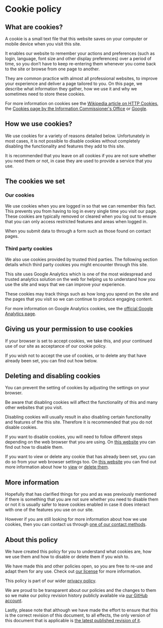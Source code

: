# Cookie policy

## What are cookies?

A cookie is a small text file that this website saves on your computer or mobile device when you visit this site.

It enables our website to remember your actions and preferences (such as login, language, font size and other display 
preferences) over a period of time, so you don’t have to keep re-entering them whenever you come back to the site or 
browse from one page to another.

They are common practice with almost all professional websites, to improve your experience and deliver a page tailored 
to you. On this page, we describe what information they gather, how we use it and why we sometimes need to store these 
cookies.

For more information on cookies see the [Wikipedia article on HTTP Cookies][1], the [Cookies page by the Information 
Commissioner's Office][2] or [Google][3].

## How we use cookies?

We use cookies for a variety of reasons detailed below. Unfortunately in most cases, it is not possible to disable 
cookies without completely disabling the functionality and features they add to this site. 

It is recommended that you leave on all cookies if you are not sure whether you need them or not, in case they are used 
to provide a service that you use.

## The cookies we set

### Our cookies

We use cookies when you are logged in so that we can remember this fact. This prevents you from having to log in every 
single time you visit our page. These cookies are typically removed or cleared when you log out to ensure that you can 
only access restricted features and areas when logged in.

When you submit data to through a form such as those found on contact pages.

### Third party cookies

We also use cookies provided by trusted third parties. The following section details which third party cookies you 
might encounter through this site.

This site uses Google Analytics which is one of the most widespread and trusted analytics solution on the web for 
helping us to understand how you use the site and ways that we can improve your experience. 

These cookies may track things such as how long you spend on the site and the pages that you visit so we can continue 
to produce engaging content.

For more information on Google Analytics cookies, see the [official Google Analytics page][4].

## Giving us your permission to use cookies

If your browser is set to accept cookies, we take this, and your continued use of our site as acceptance of our cookie 
policy. 

If you wish not to accept the use of cookies, or to delete any that have already been set, you can find out how below.

## Deleting and disabling cookies

You can prevent the setting of cookies by adjusting the settings on your browser. 

Be aware that disabling cookies will affect the functionality of this and many other websites that you visit. 

Disabling cookies will usually result in also disabling certain functionality and features of the this site. Therefore 
it is recommended that you do not disable cookies.

If you want to disable cookies, you will need to follow different steps depending on the web browser that you are 
using. On [this website][5] you can find out how to disable them.

If you want to view or delete any cookie that has already been set, you can do so from your web browser settings too. 
On [this website][6] you can find out more information about how to [view][7] or [delete them][8].

## More information

Hopefully that has clarified things for you and as was previously mentioned if there is something that you are not sure 
whether you need to disable them or not it is usually safer to leave cookies enabled in case it does interact with one 
of the features you use on our site.

However if you are still looking for more information about how we use cookies, then you can contact us through [one of 
our contact methods][9].

## About this policy

We have created this policy for you to understand what cookies are, how we use them and how to disable or delete them 
if you wish to.

We have made this and other policies open, so you are free to re-use and adapt them for any use. Check out 
[our license][10] for more information.

This policy is part of our wider [privacy policy][11].

We are proud to be transparent about our policies and the changes to them so we make our policy revision history 
publicly available via [our GitHub account][12].

Lastly, please note that although we have made the effort to ensure that this is the correct revision of this document, 
to all effects, the only version of this document that is applicable is [the latest published revision of it][13]. 

[1]:  https://en.wikipedia.org/wiki/HTTP_cookie
[2]:  https://ico.org.uk/for-the-public/online/cookies/
[3]:  http://lmgtfy.com/?q=What+are+cookies%3F
[4]:  https://analytics.google.com/
[5]:  https://www.aboutcookies.org/how-to-control-cookies/
[6]:  http://www.whatarecookies.com/
[7]:  http://www.whatarecookies.com/view.asp
[8]:  http://www.whatarecookies.com/delete.asp
[9]:  https://www.aircury.com/contact-us/
[10]: https://github.com/aircury/terms-of-service/blob/master/LICENSE
[11]: https://www.aircury.com/privacy-policy/
[12]: https://github.com/aircury/terms-of-service
[13]: https://github.com/aircury/terms-of-service/blob/master/cookie-policy.md
